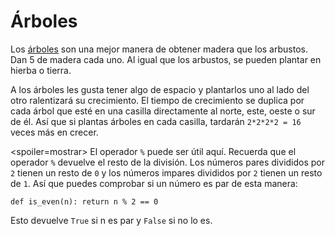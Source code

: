 # Árboles
Los [árboles](objects/tree) son una mejor manera de obtener madera que los arbustos. Dan 5 de madera cada uno. Al igual que los arbustos, se pueden plantar en hierba o tierra.

A los árboles les gusta tener algo de espacio y plantarlos uno al lado del otro ralentizará su crecimiento. El tiempo de crecimiento se duplica por cada árbol que esté en una casilla directamente al norte, este, oeste o sur de él. Así que si plantas árboles en cada casilla, tardarán `2*2*2*2 = 16` veces más en crecer.

<spoiler=mostrar> El operador `%` puede ser útil aquí. Recuerda que el operador `%` devuelve el resto de la división. Los números pares divididos por `2` tienen un resto de `0` y los números impares divididos por `2` tienen un resto de `1`.
Así que puedes comprobar si un número es par de esta manera:

`def is_even(n):
	return n % 2 == 0`

Esto devuelve `True` si n es par y `False` si no lo es.
</spoiler>